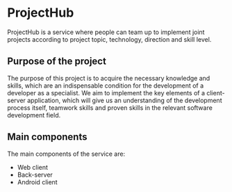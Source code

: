 # ProjectHub
ProjectHub is a service where people can team up to implement joint projects according to project topic, technology, direction and skill level.

## Purpose of the project
The purpose of this project is to acquire the necessary knowledge and skills, which are an indispensable condition for the development of a developer as a specialist.
We aim to implement the key elements of a client-server application, which will give us an understanding of the development process itself,
teamwork skills and proven skills in the relevant software development field.

## Main components
The main components of the service are:
  - Web client
  - Back-server
  - Android client
